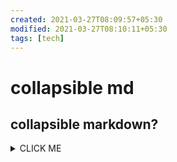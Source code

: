 ```yaml
---
created: 2021-03-27T08:09:57+05:30
modified: 2021-03-27T08:10:11+05:30
tags: [tech]
---
```


# collapsible md

## collapsible markdown?

<details><summary>CLICK ME</summary>
<p>

#### yes, even hidden code blocks!

```python
print("hello world!")
```

</p>
</details>
